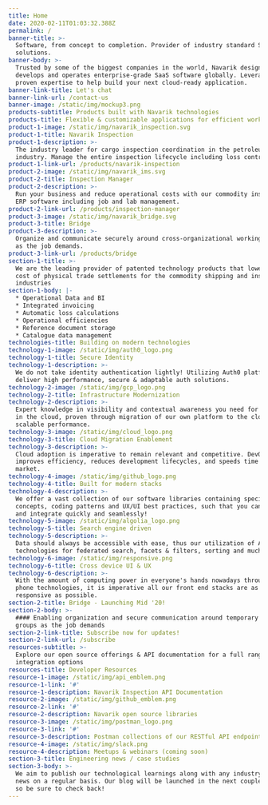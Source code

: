 ```yaml
---
title: Home
date: 2020-02-11T01:03:32.388Z
permalink: /
banner-title: >-
  Software, from concept to completion. Provider of industry standard SaaS
  solutions.
banner-body: >-
  Trusted by some of the biggest companies in the world, Navarik designs,
  develops and operates enterprise-grade SaaS software globally. Leverage our
  proven expertise to help build your next cloud-ready application.
banner-link-title: Let's chat
banner-link-url: /contact-us
banner-image: /static/img/mockup3.png
products-subtitle: Products built with Navarik technologies
products-title: Flexible & customizable applications for efficient workflow and data sharing
product-1-image: /static/img/navarik_inspection.svg
product-1-title: Navarik Inspection
product-1-description: >-
  The industry leader for cargo inspection coordination in the petroleum
  industry. Manage the entire inspection lifecycle including loss control.
product-1-link-url: /products/navarik-inspection
product-2-image: /static/img/navarik_ims.svg
product-2-title: Inspection Manager
product-2-description: >-
  Run your business and reduce operational costs with our commodity inspection
  ERP software including job and lab management.
product-2-link-url: /products/inspection-manager
product-3-image: /static/img/navarik_bridge.svg
product-3-title: Bridge
product-3-description: >-
  Organize and communicate securely around cross-organizational working groups
  as the job demands.
product-3-link-url: /products/bridge
section-1-title: >-
  We are the leading provider of patented technology products that lower the
  cost of physical trade settlements for the commodity shipping and inspection
  industries
section-1-body: |-
  * Operational Data and BI
  * Integrated invoicing
  * Automatic loss calculations
  * Operational efficiencies
  * Reference document storage
  * Catalogue data management
technologies-title: Building on modern technologies
technology-1-image: /static/img/auth0_logo.png
technology-1-title: Secure Identity
technology-1-description: >-
  We do not take identity authentication lightly! Utilizing Auth0 platform, we
  deliver high performance, secure & adaptable auth solutions.
technology-2-image: /static/img/gcp_logo.png
technology-2-title: Infrastructure Modernization
technology-2-description: >-
  Expert knowledge in visibility and contextual awareness you need for success
  in the cloud, proven through migration of our own platform to the cloud for
  scalable performance.
technology-3-image: /static/img/cloud_logo.png
technology-3-title: Cloud Migration Enablement
technology-3-description: >-
  Cloud adoption is imperative to remain relevant and competitive. DevOps
  improves efficiency, reduces development lifecycles, and speeds time to
  market.
technology-4-image: /static/img/github_logo.png
technology-4-title: Built for modern stacks
technology-4-description: >-
  We offer a vast collection of our software libraries containing specific
  concepts, coding patterns and UX/UI best practices, such that you can build
  and integrate quickly and seamlessly!
technology-5-image: /static/img/algolia_logo.png
technology-5-title: Search engine driven
technology-5-description: >-
  Data should always be accessible with ease, thus our utilization of Aloglia
  technologies for federated search, facets & filters, sorting and much more...
technology-6-image: /static/img/responsive.png
technology-6-title: Cross device UI & UX
technology-6-description: >-
  With the amount of computing power in everyone's hands nowadays through smart
  phone technologies, it is imperative all our front end stacks are as
  responsive as possible.
section-2-title: Bridge - Launching Mid '20!
section-2-body: >-
  #### Enabling organization and secure communication around temporary working
  groups as the job demands
section-2-link-title: Subscribe now for updates!
section-2-link-url: /subscribe
resources-subtitle: >-
  Explore our open source offerings & API documentation for a full range of
  integration options
resources-title: Developer Resources
resource-1-image: /static/img/api_emblem.png
resource-1-link: '#'
resource-1-description: Navarik Inspection API Documentation
resource-2-image: /static/img/github_emblem.png
resource-2-link: '#'
resource-2-description: Navarik open source libraries
resource-3-image: /static/img/postman_logo.png
resource-3-link: '#'
resource-3-description: Postman collections of our RESTful API endpoints
resource-4-image: /static/img/slack.png
resource-4-description: Meetups & webinars (coming soon)
section-3-title: Engineering news / case studies
section-3-body: >-
  We aim to publish our technological learnings along with any industry related
  news on a regular basis. Our blog will be launched in the next couple of weeks
  so be sure to check back!
---
```


